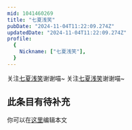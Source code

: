 ```yaml
---
mid: 1041460269
title: "七夏浅笑"
pubDate: "2024-11-04T11:22:09.274Z"
updatedDate: "2024-11-04T11:22:09.274Z"
profile:
  {
    Nickname: ["七夏浅笑"],
  }
---
```


关注[七夏浅笑](https://space.bilibili.com/1041460269)谢谢喵~ 关注[七夏浅笑](https://space.bilibili.com/1041460269)谢谢喵~

## 此条目有待补充
你可以在[这里](https://github.com/Yuhanawa/VTuber.ICU/edit/master/src/content/v/七夏浅笑/index.md)编辑本文
